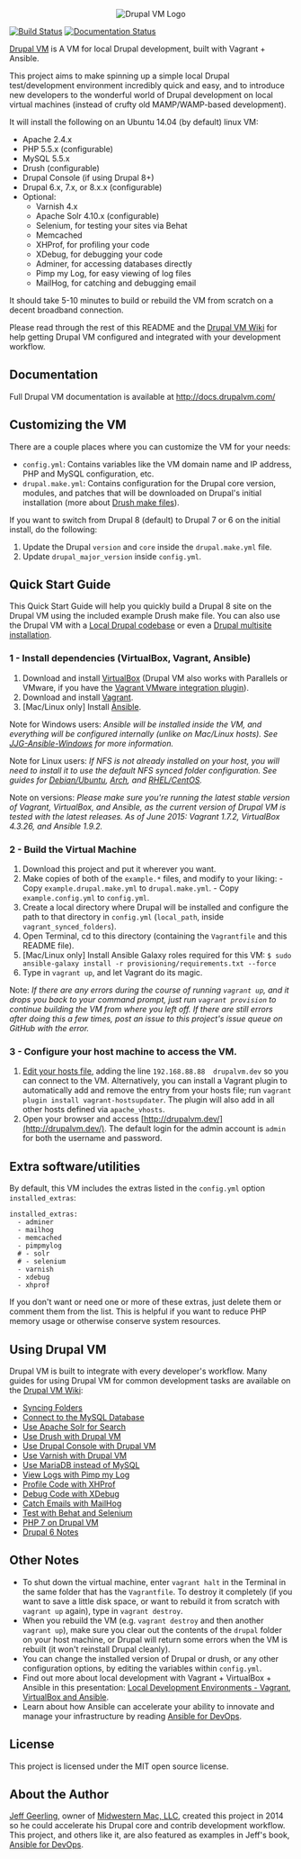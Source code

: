 <p align="center"><img src="https://raw.githubusercontent.com/geerlingguy/drupal-vm/master/docs/images/drupal-vm-logo.png" alt="Drupal VM Logo" /></p>

[![Build Status](https://travis-ci.org/geerlingguy/drupal-vm.svg?branch=master)](https://travis-ci.org/geerlingguy/drupal-vm) [![Documentation Status](https://readthedocs.org/projects/drupal-vm/badge/?version=latest)](http://docs.drupalvm.com)

[Drupal VM](http://www.drupalvm.com/) is A VM for local Drupal development, built with Vagrant + Ansible.

This project aims to make spinning up a simple local Drupal test/development environment incredibly quick and easy, and to introduce new developers to the wonderful world of Drupal development on local virtual machines (instead of crufty old MAMP/WAMP-based development).

It will install the following on an Ubuntu 14.04 (by default) linux VM:

  - Apache 2.4.x
  - PHP 5.5.x (configurable)
  - MySQL 5.5.x
  - Drush (configurable)
  - Drupal Console (if using Drupal 8+)
  - Drupal 6.x, 7.x, or 8.x.x (configurable)
  - Optional:
    - Varnish 4.x
    - Apache Solr 4.10.x (configurable)
    - Selenium, for testing your sites via Behat
    - Memcached
    - XHProf, for profiling your code
    - XDebug, for debugging your code
    - Adminer, for accessing databases directly
    - Pimp my Log, for easy viewing of log files
    - MailHog, for catching and debugging email

It should take 5-10 minutes to build or rebuild the VM from scratch on a decent broadband connection.

Please read through the rest of this README and the [Drupal VM Wiki](https://github.com/geerlingguy/drupal-vm/wiki) for help getting Drupal VM configured and integrated with your development workflow.

## Documentation

Full Drupal VM documentation is available at http://docs.drupalvm.com/

## Customizing the VM

There are a couple places where you can customize the VM for your needs:

  - `config.yml`: Contains variables like the VM domain name and IP address, PHP and MySQL configuration, etc.
  - `drupal.make.yml`: Contains configuration for the Drupal core version, modules, and patches that will be downloaded on Drupal's initial installation (more about [Drush make files](https://www.drupal.org/node/1432374)).

If you want to switch from Drupal 8 (default) to Drupal 7 or 6 on the initial install, do the following:

  1. Update the Drupal `version` and `core` inside the `drupal.make.yml` file.
  2. Update `drupal_major_version` inside `config.yml`.

## Quick Start Guide

This Quick Start Guide will help you quickly build a Drupal 8 site on the Drupal VM using the included example Drush make file. You can also use the Drupal VM with a [Local Drupal codebase](https://github.com/geerlingguy/drupal-vm/wiki/Local-Drupal-codebase) or even a [Drupal multisite installation](https://github.com/geerlingguy/drupal-vm/wiki/Drupal-multisite).

### 1 - Install dependencies (VirtualBox, Vagrant, Ansible)

  1. Download and install [VirtualBox](https://www.virtualbox.org/wiki/Downloads) (Drupal VM also works with Parallels or VMware, if you have the [Vagrant VMware integration plugin](http://www.vagrantup.com/vmware)).
  2. Download and install [Vagrant](http://www.vagrantup.com/downloads.html).
  3. [Mac/Linux only] Install [Ansible](http://docs.ansible.com/intro_installation.html).

Note for Windows users: *Ansible will be installed inside the VM, and everything will be configured internally (unlike on Mac/Linux hosts). See [JJG-Ansible-Windows](https://github.com/geerlingguy/JJG-Ansible-Windows) for more information.*

Note for Linux users: *If NFS is not already installed on your host, you will need to install it to use the default NFS synced folder configuration. See guides for [Debian/Ubuntu](https://www.digitalocean.com/community/tutorials/how-to-set-up-an-nfs-mount-on-ubuntu-14-04), [Arch](https://wiki.archlinux.org/index.php/NFS#Installation), and [RHEL/CentOS](https://www.digitalocean.com/community/tutorials/how-to-set-up-an-nfs-mount-on-centos-6).*

Note on versions: *Please make sure you're running the latest stable version of Vagrant, VirtualBox, and Ansible, as the current version of Drupal VM is tested with the latest releases. As of June 2015: Vagrant 1.7.2, VirtualBox 4.3.26, and Ansible 1.9.2.*

### 2 - Build the Virtual Machine

  1. Download this project and put it wherever you want.
  2. Make copies of both of the `example.*` files, and modify to your liking:
    - Copy `example.drupal.make.yml` to `drupal.make.yml`.
    - Copy `example.config.yml` to `config.yml`.
  3. Create a local directory where Drupal will be installed and configure the path to that directory in `config.yml` (`local_path`, inside `vagrant_synced_folders`).
  4. Open Terminal, cd to this directory (containing the `Vagrantfile` and this README file).
  5. [Mac/Linux only] Install Ansible Galaxy roles required for this VM: `$ sudo ansible-galaxy install -r provisioning/requirements.txt --force`
  6. Type in `vagrant up`, and let Vagrant do its magic.

Note: *If there are any errors during the course of running `vagrant up`, and it drops you back to your command prompt, just run `vagrant provision` to continue building the VM from where you left off. If there are still errors after doing this a few times, post an issue to this project's issue queue on GitHub with the error.*

### 3 - Configure your host machine to access the VM.

  1. [Edit your hosts file](http://www.rackspace.com/knowledge_center/article/how-do-i-modify-my-hosts-file), adding the line `192.168.88.88  drupalvm.dev` so you can connect to the VM. Alternatively, you can install a Vagrant plugin to automatically add and remove the entry from your hosts file; run `vagrant plugin install vagrant-hostsupdater`. The plugin will also add in all other hosts defined via `apache_vhosts`.
  2. Open your browser and access [http://drupalvm.dev/](http://drupalvm.dev/). The default login for the admin account is `admin` for both the username and password.

## Extra software/utilities

By default, this VM includes the extras listed in the `config.yml` option `installed_extras`:

    installed_extras:
      - adminer
      - mailhog
      - memcached
      - pimpmylog
      # - solr
      # - selenium
      - varnish
      - xdebug
      - xhprof

If you don't want or need one or more of these extras, just delete them or comment them from the list. This is helpful if you want to reduce PHP memory usage or otherwise conserve system resources.

## Using Drupal VM

Drupal VM is built to integrate with every developer's workflow. Many guides for using Drupal VM for common development tasks are available on the [Drupal VM Wiki](https://github.com/geerlingguy/drupal-vm/wiki):

  - [Syncing Folders](http://docs.drupalvm.com/en/latest/extras/syncing-folders/)
  - [Connect to the MySQL Database](http://docs.drupalvm.com/en/latest/extras/mysql/)
  - [Use Apache Solr for Search](http://docs.drupalvm.com/en/latest/extras/solr/)
  - [Use Drush with Drupal VM](http://docs.drupalvm.com/en/latest/extras/drush/)
  - [Use Drupal Console with Drupal VM](http://docs.drupalvm.com/en/latest/extras/drupal-console/)
  - [Use Varnish with Drupal VM](http://docs.drupalvm.com/en/latest/extras/varnish/)
  - [Use MariaDB instead of MySQL](http://docs.drupalvm.com/en/latest/extras/mariadb/)
  - [View Logs with Pimp my Log](http://docs.drupalvm.com/en/latest/extras/pimpmylog/)
  - [Profile Code with XHProf](http://docs.drupalvm.com/en/latest/extras/xhprof/)
  - [Debug Code with XDebug](http://docs.drupalvm.com/en/latest/extras/xdebug/)
  - [Catch Emails with MailHog](http://docs.drupalvm.com/en/latest/extras/mailhog/)
  - [Test with Behat and Selenium](http://docs.drupalvm.com/en/latest/extras/behat/)
  - [PHP 7 on Drupal VM](http://docs.drupalvm.com/en/latest/other/php-7/)
  - [Drupal 6 Notes](http://docs.drupalvm.com/en/latest/other/drupal-6/)

## Other Notes

  - To shut down the virtual machine, enter `vagrant halt` in the Terminal in the same folder that has the `Vagrantfile`. To destroy it completely (if you want to save a little disk space, or want to rebuild it from scratch with `vagrant up` again), type in `vagrant destroy`.
  - When you rebuild the VM (e.g. `vagrant destroy` and then another `vagrant up`), make sure you clear out the contents of the `drupal` folder on your host machine, or Drupal will return some errors when the VM is rebuilt (it won't reinstall Drupal cleanly).
  - You can change the installed version of Drupal or drush, or any other configuration options, by editing the variables within `config.yml`.
  - Find out more about local development with Vagrant + VirtualBox + Ansible in this presentation: [Local Development Environments - Vagrant, VirtualBox and Ansible](http://www.slideshare.net/geerlingguy/local-development-on-virtual-machines-vagrant-virtualbox-and-ansible).
  - Learn about how Ansible can accelerate your ability to innovate and manage your infrastructure by reading [Ansible for DevOps](https://leanpub.com/ansible-for-devops).

## License

This project is licensed under the MIT open source license.

## About the Author

[Jeff Geerling](http://jeffgeerling.com/), owner of [Midwestern Mac, LLC](http://www.midwesternmac.com/), created this project in 2014 so he could accelerate his Drupal core and contrib development workflow. This project, and others like it, are also featured as examples in Jeff's book, [Ansible for DevOps](https://leanpub.com/ansible-for-devops).
